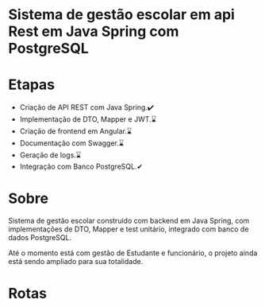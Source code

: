 # Sistema de gestão escolar em api Rest em Java Spring com PostgreSQL

# Etapas
- Criação de API REST com Java Spring.✔️
- Implementação de DTO, Mapper e JWT.⌛
- Criação de frontend em Angular.⌛
- Documentação com Swagger.⌛
- Geração de logs.⌛
- Integração com Banco PostgreSQL.✔


# Sobre
Sistema de gestão escolar construido com backend em Java Spring, com implementações de DTO, Mapper e test unitário, integrado com banco de dados PostgreSQL.

Até o momento está com gestão de Estudante e funcionário, o projeto ainda está sendo ampliado para sua totalidade. 

# Rotas
